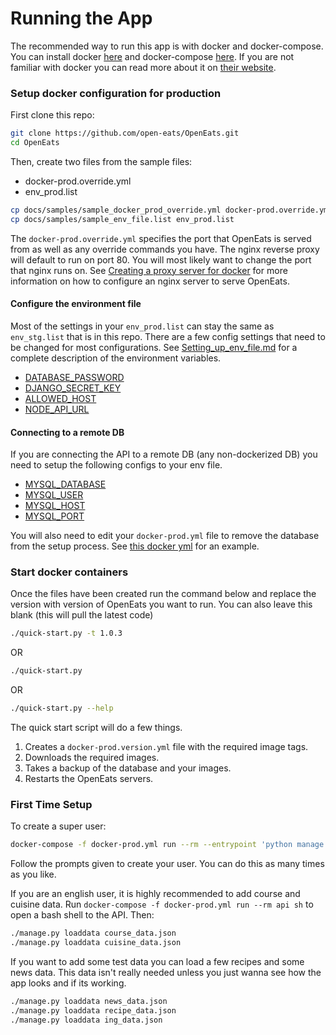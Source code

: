 # Running the App

The recommended way to run this app is with docker and docker-compose. You can install docker [here](https://www.docker.com/community-edition#/download) and docker-compose [here](https://docs.docker.com/compose/install/#prerequisites). If you are not familiar with docker you can read more about it on [their website](https://www.docker.com/what-docker).

### Setup docker configuration for production

First clone this repo:
```bash
git clone https://github.com/open-eats/OpenEats.git
cd OpenEats
```

Then, create two files from the sample files:
- docker-prod.override.yml
- env_prod.list

```bash
cp docs/samples/sample_docker_prod_override.yml docker-prod.override.yml
cp docs/samples/sample_env_file.list env_prod.list
```

The `docker-prod.override.yml` specifies the port that OpenEats is served from as well as any override commands you have. The nginx reverse proxy will default to run on port 80. You will most likely want to change the port that nginx runs on. See [Creating a proxy server for docker](Creating_a_proxy_server_for_docker.md) for more information on how to configure an nginx server to serve OpenEats.

#### Configure the environment file
Most of the settings in your `env_prod.list` can stay the same as `env_stg.list` that is in this repo. There are a few config settings that need to be changed for most configurations. See [Setting_up_env_file.md](Setting_up_env_file.md) for a complete description of the environment variables.

- [DATABASE_PASSWORD](Setting_up_env_file.md#MYSQL_ROOT_PASSWORD)
- [DJANGO_SECRET_KEY](Setting_up_env_file.md#DJANGO_SECRET_KEY)
- [ALLOWED_HOST](Setting_up_env_file.md#ALLOWED_HOST)
- [NODE_API_URL](Setting_up_env_file.md#NODE_API_URL)


#### Connecting to a remote DB
If you are connecting the API to a remote DB (any non-dockerized DB) you need to setup the following configs to your env file.

- [MYSQL_DATABASE](Setting_up_env_file.md#MYSQL_DATABASE)
- [MYSQL_USER](Setting_up_env_file.md#MYSQL_USER)
- [MYSQL_HOST](Setting_up_env_file.md#MYSQL_HOST)
- [MYSQL_PORT](Setting_up_env_file.md#MYSQL_PORT)

You will also need to edit your `docker-prod.yml` file to remove the database from the setup process. See [this docker yml](samples/sample_docker_prod_remote_db.yml) for an example.

### Start docker containers

Once the files have been created run the command below and replace the version with version of OpenEats you want to run. You can also leave this blank (this will pull the latest code)

```bash
./quick-start.py -t 1.0.3
```
OR
```bash
./quick-start.py
```
OR
```bash
./quick-start.py --help
```

The quick start script will do a few things.
1. Creates a `docker-prod.version.yml` file with the required image tags.
2. Downloads the required images.
3. Takes a backup of the database and your images.
4. Restarts the OpenEats servers.

### First Time Setup

To create a super user:
``` bash
docker-compose -f docker-prod.yml run --rm --entrypoint 'python manage.py createsuperuser' api
```
Follow the prompts given to create your user. You can do this as many times as you like.

If you are an english user, it is highly recommended to add course and cuisine data. Run `docker-compose -f docker-prod.yml run --rm api sh` to open a bash shell to the API. Then:
```bash
./manage.py loaddata course_data.json
./manage.py loaddata cuisine_data.json
```

If you want to add some test data you can load a few recipes and some news data. This data isn't really needed unless you just wanna see how the app looks and if its working.
```bash
./manage.py loaddata news_data.json
./manage.py loaddata recipe_data.json
./manage.py loaddata ing_data.json
```
